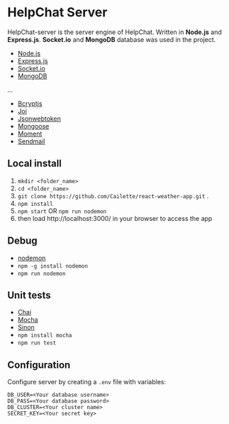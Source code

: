# HelpChat Server
HelpChat-server is the server engine of HelpChat. Written in <b>Node.js</b> and <b>Express.js</b>. <b>Socket.io</b> and <b>MongoDB</b> database was used in the project. 

- <a href="https://github.com/nodejs">Node.js</a>
- <a href="https://github.com/expressjs/express">Express.js</a>
- <a href="https://github.com/socketio/socket.io">Socket.io</a>
- <a href="https://github.com/mongodb/mongo">MongoDB</a>

...

- <a href="https://github.com/dcodeIO/bcrypt.js">Bcryptjs</a>
- <a href="https://github.com/hapijs/joi">Joi</a>
- <a href="https://github.com/auth0/node-jsonwebtoken">Jsonwebtoken</a>
- <a href="https://github.com/Automattic/mongoose">Mongoose</a>
- <a href="https://github.com/moment/moment">Moment</a>
- <a href="https://github.com/mogaal/sendemail">Sendmail</a>

Local install
-- 
1. `mkdir <folder_name>`
2. `cd <folder_name>`
3. `git clone https://github.com/Cailette/react-weather-app.git` .
4. `npm install`
5. `npm start` OR `npm run nodemon`
6. then load http://localhost:3000/ in your browser to access the app

Debug
--
- <a href="https://npmjs.org/package/nodemon">nodemon</a>
- `npm -g install nodemon`
- `npm run nodemon`

Unit tests
--
- <a href="https://github.com/chaijs/chai">Chai</a>
- <a href="https://github.com/mochajs/mocha">Mocha</a>
- <a href="https://github.com/sinonjs/sinon">Sinon</a>
- `npm install mocha`
- `npm run test`

Configuration
--
Configure server by creating a `.env` file with variables:
```
DB_USER=<Your database username>
DB_PASS=<Your database password>
DB_CLUSTER=<Your cluster name>
SECRET_KEY=<Your secret key>
```

